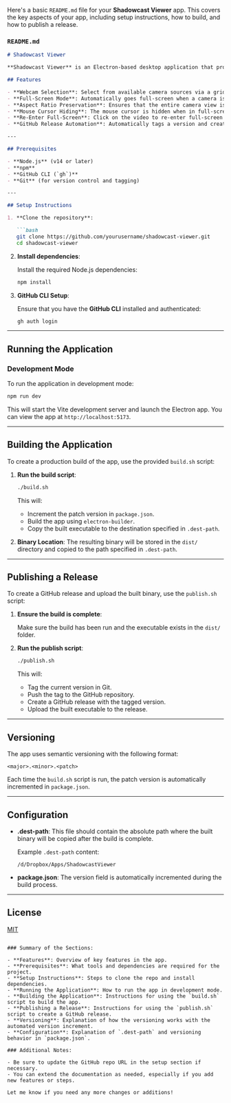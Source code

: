 Here's a basic `README.md` file for your **Shadowcast Viewer** app. This covers the key aspects of your app, including setup instructions, how to build, and how to publish a release.

### `README.md`

```markdown
# Shadowcast Viewer

**Shadowcast Viewer** is an Electron-based desktop application that provides a full-screen view of camera sources. It allows users to select available webcams and view them in full-screen mode with the ability to hide the cursor and re-enter full-screen mode by clicking on the video.

## Features

- **Webcam Selection**: Select from available camera sources via a grid.
- **Full-Screen Mode**: Automatically goes full-screen when a camera is selected.
- **Aspect Ratio Preservation**: Ensures that the entire camera view is shown without cropping, preserving the aspect ratio, and adding black bars if needed.
- **Mouse Cursor Hiding**: The mouse cursor is hidden when in full-screen mode and reappears on exit.
- **Re-Enter Full-Screen**: Click on the video to re-enter full-screen mode if it has been exited.
- **GitHub Release Automation**: Automatically tags a version and creates a GitHub release with the built binary.

---

## Prerequisites

- **Node.js** (v14 or later)
- **npm**
- **GitHub CLI (`gh`)**
- **Git** (for version control and tagging)

---

## Setup Instructions

1. **Clone the repository**:

   ```bash
   git clone https://github.com/yourusername/shadowcast-viewer.git
   cd shadowcast-viewer
   ```

2. **Install dependencies**:

   Install the required Node.js dependencies:

   ```bash
   npm install
   ```

3. **GitHub CLI Setup**:

   Ensure that you have the **GitHub CLI** installed and authenticated:

   ```bash
   gh auth login
   ```

---

## Running the Application

### Development Mode

To run the application in development mode:

```bash
npm run dev
```

This will start the Vite development server and launch the Electron app. You can view the app at `http://localhost:5173`.

---

## Building the Application

To create a production build of the app, use the provided `build.sh` script:

1. **Run the build script**:

   ```bash
   ./build.sh
   ```

   This will:
   - Increment the patch version in `package.json`.
   - Build the app using `electron-builder`.
   - Copy the built executable to the destination specified in `.dest-path`.

2. **Binary Location**:
   The resulting binary will be stored in the `dist/` directory and copied to the path specified in `.dest-path`.

---

## Publishing a Release

To create a GitHub release and upload the built binary, use the `publish.sh` script:

1. **Ensure the build is complete**:

   Make sure the build has been run and the executable exists in the `dist/` folder.

2. **Run the publish script**:

   ```bash
   ./publish.sh
   ```

   This will:
   - Tag the current version in Git.
   - Push the tag to the GitHub repository.
   - Create a GitHub release with the tagged version.
   - Upload the built executable to the release.

---

## Versioning

The app uses semantic versioning with the following format:

```
<major>.<minor>.<patch>
```

Each time the `build.sh` script is run, the patch version is automatically incremented in `package.json`.

---

## Configuration

- **.dest-path**: This file should contain the absolute path where the built binary will be copied after the build is complete.

   Example `.dest-path` content:

   ```
   /d/Dropbox/Apps/ShadowcastViewer
   ```

- **package.json**: The version field is automatically incremented during the build process.

---

## License

[MIT](LICENSE)

```

### Summary of the Sections:

- **Features**: Overview of key features in the app.
- **Prerequisites**: What tools and dependencies are required for the project.
- **Setup Instructions**: Steps to clone the repo and install dependencies.
- **Running the Application**: How to run the app in development mode.
- **Building the Application**: Instructions for using the `build.sh` script to build the app.
- **Publishing a Release**: Instructions for using the `publish.sh` script to create a GitHub release.
- **Versioning**: Explanation of how the versioning works with the automated version increment.
- **Configuration**: Explanation of `.dest-path` and versioning behavior in `package.json`.

### Additional Notes:

- Be sure to update the GitHub repo URL in the setup section if necessary.
- You can extend the documentation as needed, especially if you add new features or steps.

Let me know if you need any more changes or additions!
